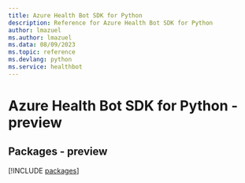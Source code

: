 ```yaml
---
title: Azure Health Bot SDK for Python
description: Reference for Azure Health Bot SDK for Python
author: lmazuel
ms.author: lmazuel
ms.data: 08/09/2023
ms.topic: reference
ms.devlang: python
ms.service: healthbot
---
```

# Azure Health Bot SDK for Python - preview
## Packages - preview
[!INCLUDE [packages](health-bot-index.md)]